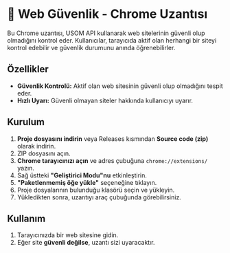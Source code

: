 # 🚀 Web Güvenlik - Chrome Uzantısı

Bu Chrome uzantısı, USOM API kullanarak web sitelerinin güvenli olup olmadığını kontrol eder. Kullanıcılar, tarayıcıda aktif olan herhangi bir siteyi kontrol edebilir ve güvenlik durumunu anında öğrenebilirler.

## Özellikler
- **Güvenlik Kontrolü:** Aktif olan web sitesinin güvenli olup olmadığını tespit eder.
- **Hızlı Uyarı:** Güvenli olmayan siteler hakkında kullanıcıyı uyarır.

## Kurulum

1. **Proje dosyasını indirin** veya Releases kısmından **Source code (zip)** olarak indirin.
2. ZIP dosyasını açın.
3. **Chrome tarayıcınızı açın** ve adres çubuğuna `chrome://extensions/` yazın.
4. Sağ üstteki **"Geliştirici Modu"nu** etkinleştirin.
5. **"Paketlenmemiş öğe yükle"** seçeneğine tıklayın.
6. Proje dosyalarının bulunduğu klasörü seçin ve yükleyin.
7. Yükledikten sonra, uzantıyı araç çubuğunda görebilirsiniz.

## Kullanım

1. Tarayıcınızda bir web sitesine gidin.
2. Eğer site **güvenli değilse**, uzantı sizi uyaracaktır.
